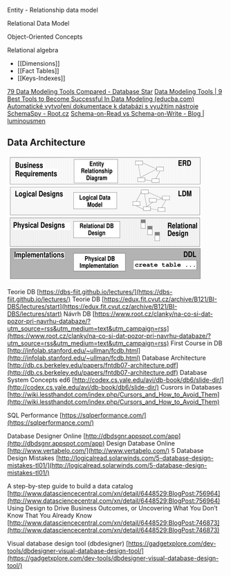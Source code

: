 Entity - Relationship data model

Relational Data Model

Object-Oriented Concepts

Relational algebra

- [[Dimensions]]
- [[Fact Tables]]
- [[Keys-Indexes]]


[79 Data Modeling Tools Compared - Database Star](https://www.databasestar.com/data-modeling-tools/)
[Data Modeling Tools | 9 Best Tools to Become Successful In Data Modeling (educba.com)](https://www.educba.com/9-best-data-modeling-tools/)
[Automatické vytvoření dokumentace k databázi s využitím nástroje SchemaSpy - Root.cz](https://www.root.cz/clanky/automaticke-vytvoreni-dokumentace-k-databazi-s-vyuzitim-nastroje-schemaspy/?utm_source=rss&utm_medium=text&utm_campaign=rss)
[Schema-on-Read vs Schema-on-Write - Blog | luminousmen](https://luminousmen.com/post/schema-on-read-vs-schema-on-write)

## Data Architecture

![DataArchitecture](DataArchitecture.png)



Teorie DB [https://dbs-fiit.github.io/lectures/](https://dbs-fiit.github.io/lectures/)
Teorie DB [https://edux.fit.cvut.cz/archive/B121/BI-DBS/lectures/start](https://edux.fit.cvut.cz/archive/B121/BI-DBS/lectures/start)
Návrh DB [https://www.root.cz/clanky/na-co-si-dat-pozor-pri-navrhu-databaze/?utm_source=rss&utm_medium=text&utm_campaign=rss](https://www.root.cz/clanky/na-co-si-dat-pozor-pri-navrhu-databaze/?utm_source=rss&utm_medium=text&utm_campaign=rss)
First Course in DB [http://infolab.stanford.edu/~ullman/fcdb.html](http://infolab.stanford.edu/~ullman/fcdb.html)
Database Architecture [http://db.cs.berkeley.edu/papers/fntdb07-architecture.pdf](http://db.cs.berkeley.edu/papers/fntdb07-architecture.pdf)
Database System Concepts ed6 [http://codex.cs.yale.edu/avi/db-book/db6/slide-dir/](http://codex.cs.yale.edu/avi/db-book/db6/slide-dir/)
Cusrors in Databases [http://wiki.lessthandot.com/index.php/Cursors_and_How_to_Avoid_Them](http://wiki.lessthandot.com/index.php/Cursors_and_How_to_Avoid_Them)

SQL Performance [https://sqlperformance.com/](https://sqlperformance.com/)

Database Designer Online [http://dbdsgnr.appspot.com/app](http://dbdsgnr.appspot.com/app)
Design Database Online [http://www.vertabelo.com/](http://www.vertabelo.com/)
5 Database Design Mistakes [http://logicalread.solarwinds.com/5-database-design-mistakes-tl01/](http://logicalread.solarwinds.com/5-database-design-mistakes-tl01/)

A step-by-step guide to build a data catalog [http://www.datasciencecentral.com/xn/detail/6448529:BlogPost:756964](http://www.datasciencecentral.com/xn/detail/6448529:BlogPost:756964)
Using Design to Drive Business Outcomes, or Uncovering What You Don’t Know That You Already Know [http://www.datasciencecentral.com/xn/detail/6448529:BlogPost:746873](http://www.datasciencecentral.com/xn/detail/6448529:BlogPost:746873)
  
Visual database design tool (dbdesigner) [https://gadgetxplore.com/dev-tools/dbdesigner-visual-database-design-tool/](https://gadgetxplore.com/dev-tools/dbdesigner-visual-database-design-tool/)